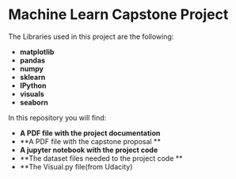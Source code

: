 # Machine Learn Capstone Project

The Libraries used in this project are the following:

* **matplotlib**
* **pandas**
* **numpy**
* **sklearn**
* **IPython**
* **visuals**
* **seaborn**

In this repository you will find:
* **A PDF file with the project documentation**
* **A PDF file with the capstone proposal **
* **A jupyter notebook with the project code**
* **The dataset files needed to the project code **
* **The Visual.py file(from Udacity)

